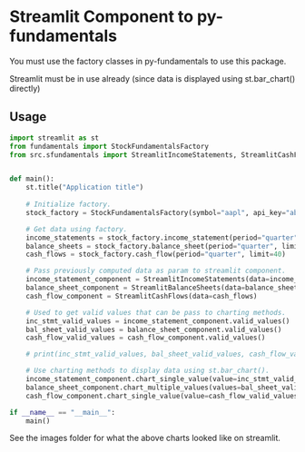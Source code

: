 # Streamlit Component to py-fundamentals

You must use the factory classes in py-fundamentals to use this
package.

Streamlit must be in use already (since data is displayed using st.bar_chart() directly)

## Usage

```python
import streamlit as st
from fundamentals import StockFundamentalsFactory
from src.sfundamentals import StreamlitIncomeStatements, StreamlitCashFlows, StreamlitBalanceSheets


def main():
    st.title("Application title")
    
    # Initialize factory.
    stock_factory = StockFundamentalsFactory(symbol="aapl", api_key="abc123")

    # Get data using factory.
    income_statements = stock_factory.income_statement(period="quarter", limit=40)
    balance_sheets = stock_factory.balance_sheet(period="quarter", limit=40)
    cash_flows = stock_factory.cash_flow(period="quarter", limit=40)

    # Pass previously computed data as param to streamlit component.
    income_statement_component = StreamlitIncomeStatements(data=income_statements)
    balance_sheet_component = StreamlitBalanceSheets(data=balance_sheets)
    cash_flow_component = StreamlitCashFlows(data=cash_flows)

    # Used to get valid values that can be pass to charting methods.
    inc_stmt_valid_values = income_statement_component.valid_values()
    bal_sheet_valid_values = balance_sheet_component.valid_values()
    cash_flow_valid_values = cash_flow_component.valid_values()

    # print(inc_stmt_valid_values, bal_sheet_valid_values, cash_flow_valid_values)

    # Use charting methods to display data using st.bar_chart().
    income_statement_component.chart_single_value(value=inc_stmt_valid_values[1])
    balance_sheet_component.chart_multiple_values(values=bal_sheet_valid_values[2:5])
    cash_flow_component.chart_single_value(value=cash_flow_valid_values[-1])

if __name__ == "__main__":
    main()
```

See the images folder for what the above charts looked like on streamlit.
